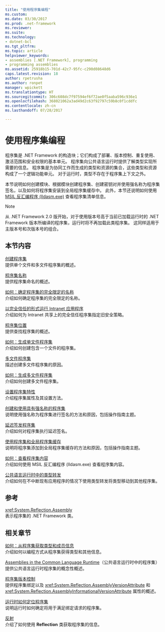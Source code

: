 ```yaml
---
title: "使用程序集编程"
ms.custom: 
ms.date: 03/30/2017
ms.prod: .net-framework
ms.reviewer: 
ms.suite: 
ms.technology:
- dotnet-bcl
ms.tgt_pltfrm: 
ms.topic: article
helpviewer_keywords:
- assemblies [.NET Framework], programming
- programming assemblies
ms.assetid: 25918b15-701d-42c7-95fc-c290d08648d6
caps.latest.revision: 18
author: rpetrusha
ms.author: ronpet
manager: wpickett
ms.translationtype: HT
ms.sourcegitcommit: 306c608dc7f97594ef6f72ae0f5aaba596c936e1
ms.openlocfilehash: 368021062a3ad49d2c63f92797c59b8c0f1cddfc
ms.contentlocale: zh-cn
ms.lasthandoff: 07/28/2017

---
```

# <a name="programming-with-assemblies"></a>使用程序集编程
程序集是 .NET Framework 的构造块；它们构成了部署、版本控制、重复使用、激活范围和安全权限的基本单元。 程序集向公共语言运行时提供了解类型实现所需要的信息。 程序集是为协同工作而生成的类型和资源的集合，这些类型和资源构成了一个逻辑功能单元。 对于运行时，类型不存在于程序集上下文之外。  
  
 本节说明如何创建模块、根据模块创建程序集、创建密钥对并使用强名称为程序集签名，以及如何将程序集安装到全局程序集缓存中。 此外，本节还说明如何使用 [MSIL 反汇编程序 (Ildasm.exe)](../../../docs/framework/tools/ildasm-exe-il-disassembler.md) 查看程序集清单信息。  
  
> [!NOTE]
>  从 .NET Framework 2.0 版开始，对于使用版本号高于当前已加载运行时的 .NET Framework 版本所编译的程序集，运行时将不再加载此类程序集。 这同样适用于主版本号和次版本号的组合。  
  
## <a name="in-this-section"></a>本节内容  
 [创建程序集](../../../docs/framework/app-domains/create-assemblies.md)  
 提供单个文件和多文件程序集的概述。  
  
 [程序集名称](../../../docs/framework/app-domains/assembly-names.md)  
 提供程序集命名的概述。  
  
 [如何：确定程序集的完全限定的名称](../../../docs/framework/app-domains/how-to-determine-assembly-fully-qualified-name.md)  
 介绍如何确定程序集的完全限定的名称。  
  
 [以完全信任的形式运行 Intranet 应用程序](../../../docs/framework/app-domains/running-intranet-applications-in-full-trust.md)  
 介绍如何为 Intranet 共享上的完全信任程序集指定旧安全策略。  
  
 [程序集位置](../../../docs/framework/app-domains/assembly-location.md)  
 提供查找程序集的概述。  
  
 [如何：生成单文件程序集](../../../docs/framework/app-domains/how-to-build-a-single-file-assembly.md)  
 介绍如何创建包含一个文件的程序集。  
  
 [多文件程序集](../../../docs/framework/app-domains/multifile-assemblies.md)  
 描述创建多文件程序集的原因。  
  
 [如何：生成多文件程序集](../../../docs/framework/app-domains/how-to-build-a-multifile-assembly.md)  
 介绍如何创建多文件程序集。  
  
 [设置程序集特性](../../../docs/framework/app-domains/set-assembly-attributes.md)  
 介绍程序集属性及其设置方法。  
  
 [创建和使用具有强名称的程序集](../../../docs/framework/app-domains/create-and-use-strong-named-assemblies.md)  
 说明使用强名称为程序集进行签名的方法和原因，包括操作指南主题。  
  
 [延迟签发程序集](../../../docs/framework/app-domains/delay-sign-assembly.md)  
 介绍如何对程序集执行延迟签名。  
  
 [使用程序集和全局程序集缓存](../../../docs/framework/app-domains/working-with-assemblies-and-the-gac.md)  
 说明将程序集添加到全局程序集缓存的方法和原因，包括操作指南主题。  
  
 [如何：查看程序集内容](../../../docs/framework/app-domains/how-to-view-assembly-contents.md)  
 介绍如何使用 MSIL 反汇编程序 (Ildasm.exe) 查看程序集内容。  
  
 [公共语言运行时中的类型转发](../../../docs/framework/app-domains/type-forwarding-in-the-common-language-runtime.md)  
 介绍如何在不中断现有应用程序的情况下使用类型转发将类型移动到其他程序集。  
  
## <a name="reference"></a>参考  
 <xref:System.Reflection.Assembly>  
 表示程序集的 .NET Framework 类。  
  
## <a name="related-sections"></a>相关章节  
 [如何：从程序集获取类型和成员信息](../../../docs/framework/app-domains/how-to-obtain-type-and-member-information-from-an-assembly.md)  
 介绍如何以编程方式从程序集获得类型和其他信息。  
  
 [Assemblies in the Common Language Runtime](../../../docs/framework/app-domains/assemblies-in-the-common-language-runtime.md)（公共语言运行时中的程序集）  
 提供公共语言运行时程序集的概念性概述。  
  
 [程序集版本控制](../../../docs/framework/app-domains/assembly-versioning.md)  
 提供程序集绑定以及 <xref:System.Reflection.AssemblyVersionAttribute> 和 <xref:System.Reflection.AssemblyInformationalVersionAttribute> 属性的概述。  
  
 [运行时如何定位程序集](../../../docs/framework/deployment/how-the-runtime-locates-assemblies.md)  
 说明运行时如何确定将用于满足绑定请求的程序集。  
  
 [反射](../../../docs/framework/reflection-and-codedom/reflection.md)  
 介绍了如何使用 **Reflection** 类获取程序集的信息。


